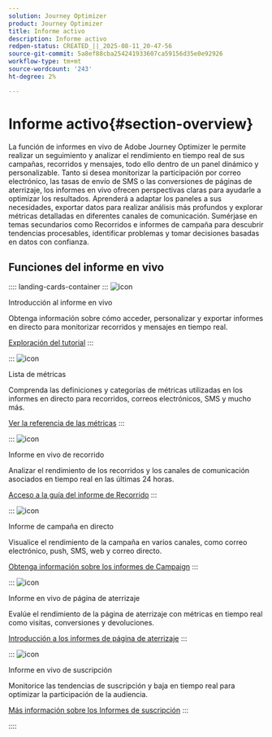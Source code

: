 ```yaml
---
solution: Journey Optimizer
product: Journey Optimizer
title: Informe activo
description: Informe activo
redpen-status: CREATED_||_2025-08-11_20-47-56
source-git-commit: 5a8ef88cba254241933607ca59156d35e0e92926
workflow-type: tm+mt
source-wordcount: '243'
ht-degree: 2%

---
```



# Informe activo{#section-overview}

La función de informes en vivo de Adobe Journey Optimizer le permite realizar un seguimiento y analizar el rendimiento en tiempo real de sus campañas, recorridos y mensajes, todo ello dentro de un panel dinámico y personalizable. Tanto si desea monitorizar la participación por correo electrónico, las tasas de envío de SMS o las conversiones de páginas de aterrizaje, los informes en vivo ofrecen perspectivas claras para ayudarle a optimizar los resultados. Aprenderá a adaptar los paneles a sus necesidades, exportar datos para realizar análisis más profundos y explorar métricas detalladas en diferentes canales de comunicación. Sumérjase en temas secundarios como Recorridos e informes de campaña para descubrir tendencias procesables, identificar problemas y tomar decisiones basadas en datos con confianza.

## Funciones del informe en vivo

:::: landing-cards-container
:::
![icon](https://cdn.experienceleague.adobe.com/icons/circle-play.svg)

Introducción al informe en vivo

Obtenga información sobre cómo acceder, personalizar y exportar informes en directo para monitorizar recorridos y mensajes en tiempo real.

[Exploración del tutorial](../using/reports/live-report.md)
:::

:::
![icon](https://cdn.experienceleague.adobe.com/icons/list-check.svg)

Lista de métricas

Comprenda las definiciones y categorías de métricas utilizadas en los informes en directo para recorridos, correos electrónicos, SMS y mucho más.

[Ver la referencia de las métricas](../using/reports/live-report-components.md)
:::

:::
![icon](https://cdn.experienceleague.adobe.com/icons/chart-line.svg)

Informe en vivo de recorrido

Analizar el rendimiento de los recorridos y los canales de comunicación asociados en tiempo real en las últimas 24 horas.

[Acceso a la guía del informe de Recorrido](../using/reports/journey-live-report.md)
:::

:::
![icon](https://cdn.experienceleague.adobe.com/icons/chart-line.svg)

Informe de campaña en directo

Visualice el rendimiento de la campaña en varios canales, como correo electrónico, push, SMS, web y correo directo.

[Obtenga información sobre los informes de Campaign](../using/reports/campaign-live-report.md)
:::

:::
![icon](https://cdn.experienceleague.adobe.com/icons/chart-line.svg)

Informe en vivo de página de aterrizaje

Evalúe el rendimiento de la página de aterrizaje con métricas en tiempo real como visitas, conversiones y devoluciones.

[Introducción a los informes de página de aterrizaje](../using/reports/lp-report-live.md)
:::

:::
![icon](https://cdn.experienceleague.adobe.com/icons/chart-line.svg)

Informe en vivo de suscripción

Monitorice las tendencias de suscripción y baja en tiempo real para optimizar la participación de la audiencia.

[Más información sobre los Informes de suscripción](../using/reports/subscription-report-live.md)
:::

::::
